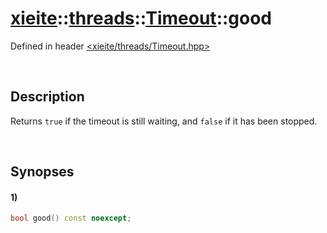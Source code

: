# [xieite](../../../xieite.md)\:\:[threads](../../../threads.md)\:\:[Timeout](../../Timeout.md)\:\:good
Defined in header [<xieite/threads/Timeout.hpp>](../../../../include/xieite/threads/Timeout.hpp)

&nbsp;

## Description
Returns `true` if the timeout is still waiting, and `false` if it has been stopped.

&nbsp;

## Synopses
#### 1)
```cpp
bool good() const noexcept;
```
